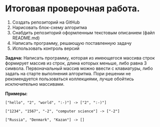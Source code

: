 # Итоговая проверочная работа.
1. Создать репозиторий на GitHub
2. Нарисовать блок-схему алгоритма
3. Снабдить репозиторий оформленным текстовым описанием (файл README.md)
4. Написать программу, решающую поставленную задачу
5. Использовать контроль версий

**Задача:** Написать программу, которая из имеющегося массива строк формирует массив из строк, длина которых меньше, либо равна 3 символа. Первоначальный массив можно ввести с клавиатуры, либо задать на старте выполнения алгоритма. Пори решении не рекомендуется пользоваться коллекциями, лучше обойтись исключительно массивами.

**Примеры:**
``` 
["hello", "2", "world", ":-)"] -> ["2", ":-)"]

["1234", "1567", "-2", "computer science"] -> ["-2"]

["Russia", "Denmark", "Kazan"] -> []
```